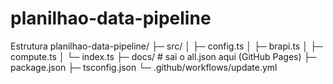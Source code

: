 # planilhao-data-pipeline
Estrutura
planilhao-data-pipeline/
├─ src/
│  ├─ config.ts
│  ├─ brapi.ts
│  ├─ compute.ts
│  └─ index.ts
├─ docs/            # sai o all.json aqui (GitHub Pages)
├─ package.json
├─ tsconfig.json
└─ .github/workflows/update.yml
